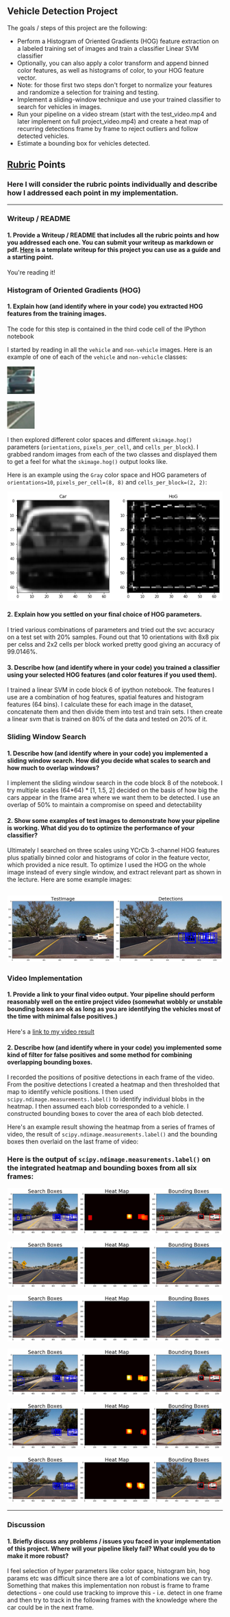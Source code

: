 

## Vehicle Detection Project

The goals / steps of this project are the following:

* Perform a Histogram of Oriented Gradients (HOG) feature extraction on a labeled training set of images and train a classifier Linear SVM classifier
* Optionally, you can also apply a color transform and append binned color features, as well as histograms of color, to your HOG feature vector. 
* Note: for those first two steps don't forget to normalize your features and randomize a selection for training and testing.
* Implement a sliding-window technique and use your trained classifier to search for vehicles in images.
* Run your pipeline on a video stream (start with the test_video.mp4 and later implement on full project_video.mp4) and create a heat map of recurring detections frame by frame to reject outliers and follow detected vehicles.
* Estimate a bounding box for vehicles detected.

[//]: # (Image References)
[image1]: ./output_images/non_vehicle.png
[image2]: ./output_images/vehicle.png
[image3]: ./output_images/hog_vis.png
[image4]: ./output_images/windows.png
[image5]: ./output_images/final_detections_1.png
[image6]: ./output_images/final_detections_2.png
[image7]: ./output_images/final_detections_3.png
[image8]: ./output_images/final_detections_4.png
[image9]: ./output_images/final_detections_5.png
[image10]: ./output_images/final_detections_6.png
[video1]: ./project_video.mp4

## [Rubric](https://review.udacity.com/#!/rubrics/513/view) Points
### Here I will consider the rubric points individually and describe how I addressed each point in my implementation.  

---
### Writeup / README

#### 1. Provide a Writeup / README that includes all the rubric points and how you addressed each one.  You can submit your writeup as markdown or pdf.  [Here](https://github.com/udacity/CarND-Vehicle-Detection/blob/master/writeup_template.md) is a template writeup for this project you can use as a guide and a starting point.  

You're reading it!

### Histogram of Oriented Gradients (HOG)

#### 1. Explain how (and identify where in your code) you extracted HOG features from the training images.

The code for this step is contained in the third code cell of the IPython notebook 

I started by reading in all the `vehicle` and `non-vehicle` images.  Here is an example of one of each of the `vehicle` and `non-vehicle` classes:

![alt text][image2]

![alt text][image1]

I then explored different color spaces and different `skimage.hog()` parameters (`orientations`, `pixels_per_cell`, and `cells_per_block`).  I grabbed random images from each of the two classes and displayed them to get a feel for what the `skimage.hog()` output looks like.

Here is an example using the `Gray` color space and HOG parameters of `orientations=10`, `pixels_per_cell=(8, 8)` and `cells_per_block=(2, 2)`:

![alt text][image3]

#### 2. Explain how you settled on your final choice of HOG parameters.

I tried various combinations of parameters and tried out the svc accuracy on a test set with 20% samples. Found out that 10 orientations with 8x8 pix per celss and 2x2 cells per block worked pretty good giving an accuracy of 99.0146%.

#### 3. Describe how (and identify where in your code) you trained a classifier using your selected HOG features (and color features if you used them).

I trained a linear SVM in code block 6 of ipython notebook. The features I use are a combination of hog features, spatial features and histogram features (64 bins). I calculate these for each image in the dataset, concatenate them and then divide them into test and train sets. I then create a linear svm that is trained on 80% of the data and tested on 20% of it.

### Sliding Window Search

#### 1. Describe how (and identify where in your code) you implemented a sliding window search.  How did you decide what scales to search and how much to overlap windows?

I implement the sliding window search in the code block 8 of the notebook. I try multiple scales (64*64) * [1, 1.5, 2] decided on the basis of how big the cars appear in the frame area where we want them to be detected. I use an overlap of 50% to maintain a compromise on speed and detectability


#### 2. Show some examples of test images to demonstrate how your pipeline is working.  What did you do to optimize the performance of your classifier?

Ultimately I searched on three scales using YCrCb 3-channel HOG features plus spatially binned color and histograms of color in the feature vector, which provided a nice result. To optimize I used the HOG on the whole image instead of every single window, and extract relevant part as shown in the lecture.  Here are some example images:

![alt text][image4]
---

### Video Implementation

#### 1. Provide a link to your final video output.  Your pipeline should perform reasonably well on the entire project video (somewhat wobbly or unstable bounding boxes are ok as long as you are identifying the vehicles most of the time with minimal false positives.)
Here's a [link to my video result](./project_output.mp4)


#### 2. Describe how (and identify where in your code) you implemented some kind of filter for false positives and some method for combining overlapping bounding boxes.

I recorded the positions of positive detections in each frame of the video.  From the positive detections I created a heatmap and then thresholded that map to identify vehicle positions.  I then used `scipy.ndimage.measurements.label()` to identify individual blobs in the heatmap.  I then assumed each blob corresponded to a vehicle.  I constructed bounding boxes to cover the area of each blob detected.  

Here's an example result showing the heatmap from a series of frames of video, the result of `scipy.ndimage.measurements.label()` and the bounding boxes then overlaid on the last frame of video:

### Here is the output of `scipy.ndimage.measurements.label()` on the integrated heatmap and bounding boxes from all six frames:
![alt text][image5]

![alt text][image6]

![alt text][image7]

![alt text][image8]

![alt text][image9]

![alt text][image10]

---

### Discussion

#### 1. Briefly discuss any problems / issues you faced in your implementation of this project.  Where will your pipeline likely fail?  What could you do to make it more robust?

I feel selection of hyper parameters like color space, histogram bin, hog params etc was difficult since there are a lot of combinations we can try. Something that makes this implementation non robust is frame to frame detections - one could use tracking to improve this - i.e. detect in one frame and then try to track in the following frames with the knowledge where the car could be in the next frame.

